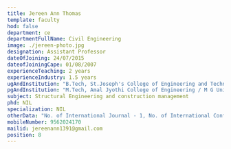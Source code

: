 ```yaml
---
title: Jereen Ann Thomas
template: faculty
hod: false
department: ce
departmentFullName: Civil Engineering
image: ./jereen-photo.jpg
designation: Assistant Professor
dateOfJoining: 24/07/2015
dateofJoiningCape: 01/08/2007
experienceTeaching: 2 years
experienceIndustry: 1.5 years
ugAndInstitution: "B.Tech, St.Joseph's College of Engineering and Technology/ M G University"
pgAndInstitution: "M.Tech, Amal Jyothi College of Engineering / M G University"
subject: Structural Engineering and construction management
phd: NIL
specialization: NIL
otherData: "No. of International Journal - 1, No. of International Conferences - 1"
mobileNumber: 9562024170
mailid: jereenann1391@gmail.com
position: 8
---
```

